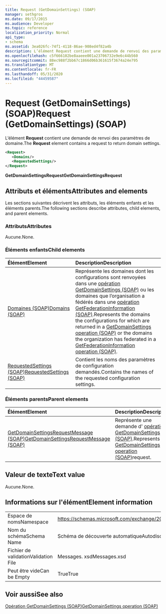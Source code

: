 ```yaml
---
title: Request (GetDomainSettings) (SOAP)
manager: sethgros
ms.date: 09/17/2015
ms.audience: Developer
ms.topic: reference
localization_priority: Normal
api_type:
- schema
ms.assetid: 3ea026fc-74f1-4118-86ae-908ed4f82a4b
description: L’élément Request contient une demande de renvoi des paramètres de domaine.
ms.openlocfilehash: c5f666102be8aaeee001a23706732e9e6c44b560
ms.sourcegitcommit: 88ec988f2bb67c1866d06b361615f3674a24e795
ms.translationtype: MT
ms.contentlocale: fr-FR
ms.lasthandoff: 05/31/2020
ms.locfileid: "44459587"
---
```

# <a name="request-getdomainsettings-soap"></a><span data-ttu-id="75abb-103">Request (GetDomainSettings) (SOAP)</span><span class="sxs-lookup"><span data-stu-id="75abb-103">Request (GetDomainSettings) (SOAP)</span></span>

<span data-ttu-id="75abb-104">L’élément **Request** contient une demande de renvoi des paramètres de domaine.</span><span class="sxs-lookup"><span data-stu-id="75abb-104">The **Request** element contains a request to return domain settings.</span></span> 
  
```xml
<Request>
   <Domains/>
   <RequestedSettings/>
</Request>
```

 <span data-ttu-id="75abb-105">**GetDomainSettingsRequest**</span><span class="sxs-lookup"><span data-stu-id="75abb-105">**GetDomainSettingsRequest**</span></span>
## <a name="attributes-and-elements"></a><span data-ttu-id="75abb-106">Attributs et éléments</span><span class="sxs-lookup"><span data-stu-id="75abb-106">Attributes and elements</span></span>

<span data-ttu-id="75abb-107">Les sections suivantes décrivent les attributs, les éléments enfants et les éléments parents.</span><span class="sxs-lookup"><span data-stu-id="75abb-107">The following sections describe attributes, child elements, and parent elements.</span></span>
  
### <a name="attributes"></a><span data-ttu-id="75abb-108">Attributs</span><span class="sxs-lookup"><span data-stu-id="75abb-108">Attributes</span></span>

<span data-ttu-id="75abb-109">Aucune.</span><span class="sxs-lookup"><span data-stu-id="75abb-109">None.</span></span>
  
### <a name="child-elements"></a><span data-ttu-id="75abb-110">Éléments enfants</span><span class="sxs-lookup"><span data-stu-id="75abb-110">Child elements</span></span>

|<span data-ttu-id="75abb-111">**Élément**</span><span class="sxs-lookup"><span data-stu-id="75abb-111">**Element**</span></span>|<span data-ttu-id="75abb-112">**Description**</span><span class="sxs-lookup"><span data-stu-id="75abb-112">**Description**</span></span>|
|:-----|:-----|
|[<span data-ttu-id="75abb-113">Domaines (SOAP)</span><span class="sxs-lookup"><span data-stu-id="75abb-113">Domains (SOAP)</span></span>](domains-soap.md) <br/> |<span data-ttu-id="75abb-114">Représente les domaines dont les configurations sont renvoyées dans une [opération GetDomainSettings (SOAP)](getdomainsettings-operation-soap.md) ou les domaines que l’organisation a fédérés dans une [opération GetFederationInformation (SOAP)](getfederationinformation-operation-soap.md).</span><span class="sxs-lookup"><span data-stu-id="75abb-114">Represents the domains the configurations for which are returned in a [GetDomainSettings operation (SOAP)](getdomainsettings-operation-soap.md) or the domains the organization has federated in a [GetFederationInformation operation (SOAP)](getfederationinformation-operation-soap.md).</span></span>  <br/> |
|[<span data-ttu-id="75abb-115">RequestedSettings (SOAP)</span><span class="sxs-lookup"><span data-stu-id="75abb-115">RequestedSettings (SOAP)</span></span>](requestedsettings-soap.md) <br/> |<span data-ttu-id="75abb-116">Contient les noms des paramètres de configuration demandés.</span><span class="sxs-lookup"><span data-stu-id="75abb-116">Contains the names of the requested configuration settings.</span></span>  <br/> |
   
### <a name="parent-elements"></a><span data-ttu-id="75abb-117">Éléments parents</span><span class="sxs-lookup"><span data-stu-id="75abb-117">Parent elements</span></span>

|<span data-ttu-id="75abb-118">**Élément**</span><span class="sxs-lookup"><span data-stu-id="75abb-118">**Element**</span></span>|<span data-ttu-id="75abb-119">**Description**</span><span class="sxs-lookup"><span data-stu-id="75abb-119">**Description**</span></span>|
|:-----|:-----|
|[<span data-ttu-id="75abb-120">GetDomainSettingsRequestMessage (SOAP)</span><span class="sxs-lookup"><span data-stu-id="75abb-120">GetDomainSettingsRequestMessage (SOAP)</span></span>](getdomainsettingsrequestmessage-soap.md) <br/> |<span data-ttu-id="75abb-121">Représente une demande d' [opération GetDomainSettings (SOAP)](getdomainsettings-operation-soap.md).</span><span class="sxs-lookup"><span data-stu-id="75abb-121">Represents a [GetDomainSettings operation (SOAP)](getdomainsettings-operation-soap.md)request.</span></span>  <br/> |
   
## <a name="text-value"></a><span data-ttu-id="75abb-122">Valeur de texte</span><span class="sxs-lookup"><span data-stu-id="75abb-122">Text value</span></span>

<span data-ttu-id="75abb-123">Aucune.</span><span class="sxs-lookup"><span data-stu-id="75abb-123">None.</span></span>
  
## <a name="element-information"></a><span data-ttu-id="75abb-124">Informations sur l'élément</span><span class="sxs-lookup"><span data-stu-id="75abb-124">Element information</span></span>

|||
|:-----|:-----|
|<span data-ttu-id="75abb-125">Espace de noms</span><span class="sxs-lookup"><span data-stu-id="75abb-125">Namespace</span></span>  <br/> |https://schemas.microsoft.com/exchange/2010/Autodiscover  <br/> |
|<span data-ttu-id="75abb-126">Nom du schéma</span><span class="sxs-lookup"><span data-stu-id="75abb-126">Schema Name</span></span>  <br/> |<span data-ttu-id="75abb-127">Schéma de découverte automatique</span><span class="sxs-lookup"><span data-stu-id="75abb-127">Autodiscover schema</span></span>  <br/> |
|<span data-ttu-id="75abb-128">Fichier de validation</span><span class="sxs-lookup"><span data-stu-id="75abb-128">Validation File</span></span>  <br/> |<span data-ttu-id="75abb-129">Messages. xsd</span><span class="sxs-lookup"><span data-stu-id="75abb-129">Messages.xsd</span></span>  <br/> |
|<span data-ttu-id="75abb-130">Peut être vide</span><span class="sxs-lookup"><span data-stu-id="75abb-130">Can be Empty</span></span>  <br/> |<span data-ttu-id="75abb-131">True</span><span class="sxs-lookup"><span data-stu-id="75abb-131">True</span></span>  <br/> |
   
## <a name="see-also"></a><span data-ttu-id="75abb-132">Voir aussi</span><span class="sxs-lookup"><span data-stu-id="75abb-132">See also</span></span>



[<span data-ttu-id="75abb-133">Opération GetDomainSettings (SOAP)</span><span class="sxs-lookup"><span data-stu-id="75abb-133">GetDomainSettings operation (SOAP)</span></span>](getdomainsettings-operation-soap.md)

